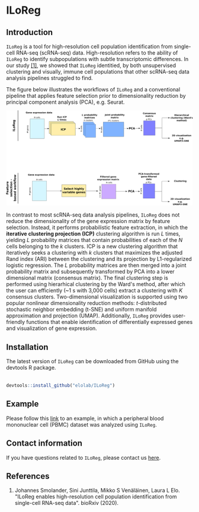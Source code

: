 # ILoReg

## Introduction



`ILoReg` is a tool for high-resolution cell population identification from single-cell RNA-seq (scRNA-seq) data. High-resolution refers to the ability of `ILoReg` to identify subpopulations with subtle transcriptomic differences. In our study [[1]](https://www.biorxiv.org/), we showed that `ILoReg` identitied, by both unsupervised clustering and visually, immune cell populations that other scRNA-seq data analysis pipelines struggled to find.

The figure below illustrates the workflows of `ILoReg` and a conventional pipeline that applies feature selection prior to dimensionality reduction by principal component analysis (PCA), e.g. Seurat.

![*Figure: Analysis workflows of ILoReg and a feature-selection based approach*](vignettes/figure.png)



In contrast to most scRNA-seq data analysis pipelines, `ILoReg` does not reduce the dimensionality of the gene expression matrix by feature selection. Instead, it performs probabilistic feature extraction, in which the **iterative clustering projection (ICP)** clustering algorithm is run *L* times, yielding *L* probability matrices that contain probabilities of each of the *N* cells belonging to the *k* clusters. ICP is a new clustering algorithm that iteratively seeks a clustering with *k* clusters that maximizes the adjusted Rand index (ARI) between the clustering and its projection by L1-regularized logistic regression. The *L* probability matrices are then merged into a joint probability matrix and subsequently transformed by PCA into a lower dimensional matrix (consensus matrix). The final clustering step is performed using hierarhical clustering by the Ward's method, after which the user can efficiently (~1 s with 3,000 cells) extract a clustering with *K* consensus clusters. Two-dimensional visualization is supported using two popular nonlinear dimensionality reduction methods: *t*-distributed stochastic neighbor embedding (t-SNE) and uniform manifold approximation and projection (UMAP). Additionally, `ILoReg` provides user-friendly functions that enable identification of differentially expressed genes and visualization of gene expression.

## Installation

The latest version of `ILoReg` can be downloaded from GitHub using the devtools R package.

```R

devtools::install_github("elolab/ILoReg")

```

## Example

Please follow this [link](https://github.com/elolab/iloreg/tree/master/examples) to an example, in which a peripheral blood mononuclear cell (PBMC) dataset was analyzed using `ILoReg`.

## Contact information

If you have questions related to `ILoReg`, please contact us [here](https://github.com/elolab/iloreg/issues). 

## References

1. Johannes Smolander, Sini Junttila, Mikko S Venäläinen, Laura L Elo. "ILoReg enables high-resolution cell population identification from single-cell RNA-seq data". bioRxiv (2020).
